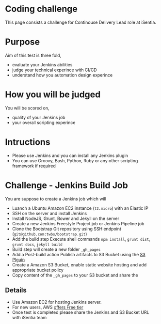 # Coding challenge
This page consists a challenge for Continouse Delivery Lead role at iSentia.

# Purpose
Aim of this test is three fold,

- evaluate your Jenkins abilities 
- judge your technical experince with CI/CD
- understand how you automation design experince 

# How you will be judged
You will be scored on,

- quality of your Jenkins job
- your overall scripting experince

# Intructions

- Please use Jenkins and you can install any Jenkins plugin
- You can use Groovy, Bash, Python, Ruby or any other scripting framework if required


# Challenge - Jenkins Build Job

You are suppose to create a Jenkins job which will

- Luanch a Ubuntu Amazon EC2 instance (`t2.micro`) with an Elastic IP
- SSH on the server and install Jenkins
- Install NodeJS, Grunt, Bower and Jekyll on the server
- Create a new Jenkins Freestyle Project job or Jenkins Pipeline job
- Clone the Bootstrap Git repository using SSH endpoint (`git@github.com:twbs/bootstrap.git`)
- Add the build step Execute shell commands  `npm install`, `grunt dist`, `grunt docs`, `jekyll build`
- Build step will create a new folder `_gh_pages`
- Add a Post-build action Publish artifacts to S3 Bucket using the [S3 Plguin](https://wiki.jenkins-ci.org/display/JENKINS/S3+Plugin)
- Create a Amazon S3 Bucket, enable static website hosting and add appropriate bucket policy
- Copy content of the `_gh_pages` to your S3 bucket and share the 

## Details

- Use Amazon EC2 for hosting Jenkins server. 
- For new users, AWS [offers Free tier](https://aws.amazon.com/free/)
- Once test is completed please share the Jenkins and S3 Bucket URL with iSentia team


